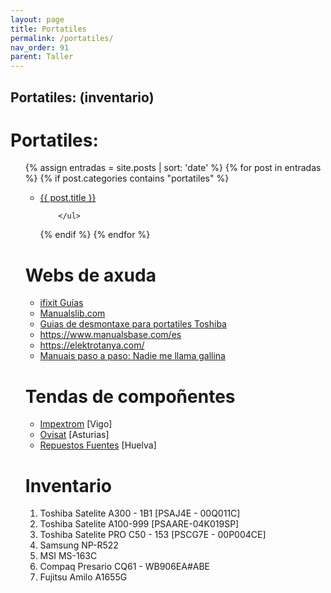 ```yaml
---
layout: page
title: Portatiles
permalink: /portatiles/
nav_order: 91
parent: Taller
---
```

Portatiles: (inventario)
--- 



# Portatiles:

<ul>
 {% assign entradas = site.posts | sort: 'date' %}
  {% for post in entradas %}
   {% if post.categories contains "portatiles" %}
        <ul>
          <li>
             <a class="post-link" href="{{ post.url | prepend: site.baseurl }}">{{ post.title }}</a>
          </li>
          
        </ul>
   {% endif %}
  {% endfor %}
</ul>


# Webs de axuda
- [ifixit Guías](https://es.ifixit.com/Gu%C3%ADa?)
- [Manualslib.com](https://www.manualslib.com/)
- [Guias de desmontaxe para portatiles Toshiba](http://www.irisvista.com/tech/)
- https://www.manualsbase.com/es
- [https://elektrotanya.com/ ](https://elektrotanya.com/ )
- [Manuais paso a paso: Nadie me llama gallina](https://nadiemellamagallina.com/)

# Tendas de compoñentes
- [Impextrom](https://www.impextrom.com/) [Vigo]
- [Ovisat](https://www.ovisat.com/) [Asturias]
- [Repuestos Fuentes](https://www.repuestosfuentes.es/) [Huelva]

# Inventario
1. Toshiba Satelite A300 - 1B1 [PSAJ4E - 00Q011C]
2. Toshiba Satelite  A100-999 [PSAARE-04K019SP]
3. Toshiba Satelite PRO  C50   - 153 [PSCG7E - 00P004CE]
4. Samsung NP-R522 
5. MSI MS-163C 
6. Compaq Presario CQ61  - WB906EA#ABE
7. Fujitsu  Amilo A1655G